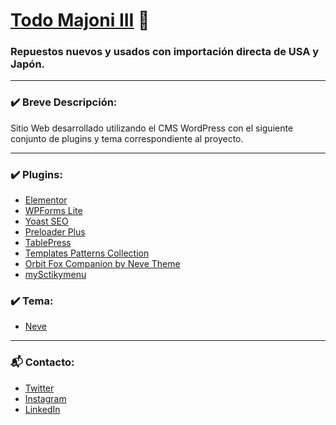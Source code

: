 # [Todo Majoni III][majoni] 🚗
### Repuestos nuevos y usados con importación directa de USA y Japón.
---

### ✔️ Breve Descripción:

Sitio Web desarrollado utilizando el CMS WordPress con el siguiente conjunto de plugins y tema correspondiente al proyecto.

---

### ✔️ Plugins:

- [Elementor][el]
- [WPForms Lite][wpf]
- [Yoast SEO][seo]
- [Preloader Plus][preloader]
- [TablePress][tables]
- [Templates Patterns Collection][patterns]
- [Orbit Fox Companion by Neve Theme][orbit]
- [mySctikymenu][sticky]

### ✔️ Tema:

- [Neve][neve]

---

### 📬 Contacto:
- [Twitter][tw]
- [Instagram][ig]
- [LinkedIn][lk]

<!-- ENLACES -->
[majoni]: https://todomajoni3.com/
[tw]: https://twitter.com/alexanyernas/
[ig]: https://instagram.com/alexanyernas/
[lk]: https://linkedin.com/in/alexanyernas/
[el]: https://elementor.com/
[wpf]: https://wpforms.com/
[seo]: https://yoast.com/wordpress/plugins/seo/
[patterns]: https://wordpress.org/plugins/templates-patterns-collection/
[tables]: https://tablepress.org/
[orbit]: https://wordpress.org/plugins/themeisle-companion/
[preloader]: https://ve.wordpress.org/plugins/preloader-plus/
[sticky]: https://ve.wordpress.org/plugins/mystickymenu/
[neve]: https://themeisle.com/themes/neve/

